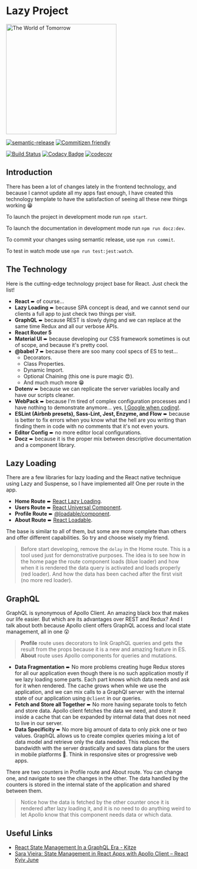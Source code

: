 # Lazy Project

<!-- Code performed by professionals. Don't try at home! -->
<img src="./src/assets/the_future.jpg" width="300" alt="The World of Tomorrow">

[![semantic-release](https://img.shields.io/badge/%20%20%F0%9F%93%A6%F0%9F%9A%80-semantic--release-e10079.svg)](https://github.com/semantic-release/semantic-release)
[![Commitizen friendly](https://img.shields.io/badge/commitizen-friendly-brightgreen.svg)](http://commitizen.github.io/cz-cli/)

[![Build Status](https://travis-ci.org/timbergus/lazy-project.svg?branch=master)](https://travis-ci.org/timbergus/lazy-project)
[![Codacy Badge](https://api.codacy.com/project/badge/Grade/33b4fe9bf9364eb1ad905ef83ca85681)](https://www.codacy.com/app/timbergus/lazy-project?utm_source=github.com&amp;utm_medium=referral&amp;utm_content=timbergus/lazy-project&amp;utm_campaign=Badge_Grade)
[![codecov](https://codecov.io/gh/timbergus/lazy-project/branch/master/graph/badge.svg)](https://codecov.io/gh/timbergus/lazy-project)

## Introduction

There has been a lot of changes lately in the frontend technology, and because I cannot update all my apps fast enough, I have created this technology template to have the satisfaction of seeing all these new things working 😁

To launch the project in development mode run `npm start`.

To launch the documentation in development mode run `npm run docz:dev`.

To commit your changes using semantic release, use `npm run commit`.

To test in watch mode use `npm run test:jest:watch`.

## The Technology

Here is the cutting-edge technology project base for React. Just check the list!

* __React__ ➨ of course...
* __Lazy Loading__ ➨ because SPA concept is dead, and we cannot send our clients a full app to just check two things per visit.
* __GraphQL__ ➨ because REST is slowly dying and we can replace at the same time Redux and all our verbose APIs.
* __React Router 5__
* __Material UI__ ➨ because developing our CSS framework sometimes is out of scope, and because it's pretty cool.
* __@babel 7__ ➨ because there are soo many cool specs of ES to test...
  * Decorators.
  * Class Properties.
  * Dynamic Import.
  * Optional Chaining (this one is pure magic 😍).
  * And much much more 😁
* __Dotenv__ ➨ because we can replicate the server variables locally and have our scripts cleaner.
* __WebPack__ ➨ because I'm tired of complex configuration processes and I have nothing to demonstrate anymore... yes, [I Google when coding!](https://www.youtube.com/watch?v=LW9pT246LrI).
* __ESLint (Airbnb presets), Sass-Lint, Jest, Enzyme, and Flow__ ➨ because is better to fix errors when you know what the hell are you writing than finding them in code with no comments that it's not even yours.
* __Editor Config__ ➨ no more editor local configurations.
* __Docz__ ➨ because it is the proper mix between descriptive documentation and a component library.

## Lazy Loading

There are a few libraries for lazy loading and the React native technique using Lazy and Suspense, so I have implemented all! One per route in the app.

* __Home Route__ ➨ [React Lazy Loading](https://reactjs.org/docs/code-splitting.html).
* __Users Route__ ➨ [React Universal Component](https://github.com/faceyspacey/react-universal-component).
* __Profile Route__ ➨ [@loadable/component](https://github.com/smooth-code/loadable-components).
* __About Route__ ➨ [React Loadable](https://github.com/jamiebuilds/react-loadable).

The base is similar to all of them, but some are more complete than others and offer different capabilities. So try and choose wisely my friend.

> Before start developing, remove the `delay` in the Home route. This is a tool used just for demonstrative purposes. The idea is to see how in the home page the route component loads (blue loader) and how when it is rendered the data query is activated and loads properly (red loader). And how the data has been cached after the first visit (no more red loader).

## GraphQL

GraphQL is synonymous of Apollo Client. An amazing black box that makes our life easier. But which are its advantages over REST and Redux? And I talk about both because Apollo client offers GraphQL access and local state management, all in one 😲

> __Profile__ route uses decorators to link GraphQL queries and gets the result from the props because it is a new and amazing feature in ES. __About__ route uses Apollo components for queries and mutations.

* __Data Fragmentation__ ➨ No more problems creating huge Redux stores for all our application even though there is no such application mostly if we lazy loading some parts. Each part knows which data needs and ask for it when rendered. The cache grows when while we use the application, and we can mix calls to a GraphQl server with the internal state of our application using `@client` in our queries.
* __Fetch and Store all Together__ ➨ No more having separate tools to fetch and store data. Apollo client fetches the data we need, and store it inside a cache that can be expanded by internal data that does not need to live in our server.
* __Data Specificity__ ➨ No more big amount of data to only pick one or two values. GraphQL allows us to create complex queries mixing a lot of data model and retrieve only the data needed. This reduces the bandwidth with the server drastically and saves data plans for the users in mobile platforms 🤑. Think in responsive sites or progressive web apps.

There are two counters in Profile route and About route. You can change one, and navigate to see the changes in the other. The data handled by the counters is stored in the internal state of the application and shared between them.

> Notice how the data is fetched by the other counter once it is rendered after lazy loading it, and it is no need to do anything weird to let Apollo know that this component needs data or which data.

## Useful Links

* [React State Management In a GraphQL Era - Kitze](https://www.youtube.com/watch?v=Q54YDGC_t3Y)
* [Sara Vieira: State Management in React Apps with Apollo Client – React Kyiv June](https://www.youtube.com/watch?v=7u-6RR_YfdE)
